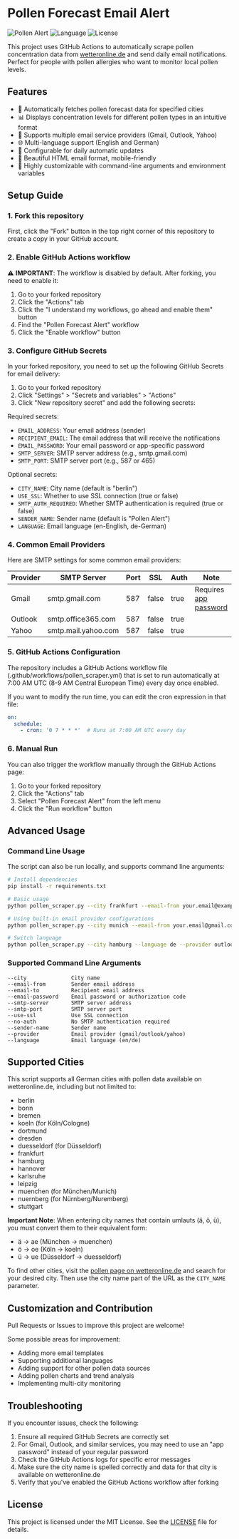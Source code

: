 # Pollen Forecast Email Alert

![Pollen Alert](https://img.shields.io/badge/Pollen-Alert-green)
![Language](https://img.shields.io/badge/Language-Python-blue)
![License](https://img.shields.io/badge/License-MIT-orange)

This project uses GitHub Actions to automatically scrape pollen concentration data from [wetteronline.de](https://www.wetteronline.de/pollen/) and send daily email notifications. Perfect for people with pollen allergies who want to monitor local pollen levels.

## Features

- 🌱 Automatically fetches pollen forecast data for specified cities
- 📊 Displays concentration levels for different pollen types in an intuitive format
- 📧 Supports multiple email service providers (Gmail, Outlook, Yahoo)
- 🌐 Multi-language support (English and German)
- 🔄 Configurable for daily automatic updates
- 📱 Beautiful HTML email format, mobile-friendly
- 🔧 Highly customizable with command-line arguments and environment variables

## Setup Guide

### 1. Fork this repository

First, click the "Fork" button in the top right corner of this repository to create a copy in your GitHub account.

### 2. Enable GitHub Actions workflow

⚠️ **IMPORTANT**: The workflow is disabled by default. After forking, you need to enable it:

1. Go to your forked repository
2. Click the "Actions" tab
3. Click the "I understand my workflows, go ahead and enable them" button
4. Find the "Pollen Forecast Alert" workflow
5. Click the "Enable workflow" button

### 3. Configure GitHub Secrets

In your forked repository, you need to set up the following GitHub Secrets for email delivery:

1. Go to your forked repository
2. Click "Settings" > "Secrets and variables" > "Actions"
3. Click "New repository secret" and add the following secrets:

Required secrets:
- `EMAIL_ADDRESS`: Your email address (sender)
- `RECIPIENT_EMAIL`: The email address that will receive the notifications
- `EMAIL_PASSWORD`: Your email password or app-specific password
- `SMTP_SERVER`: SMTP server address (e.g., smtp.gmail.com)
- `SMTP_PORT`: SMTP server port (e.g., 587 or 465)

Optional secrets:
- `CITY_NAME`: City name (default is "berlin")
- `USE_SSL`: Whether to use SSL connection (true or false)
- `SMTP_AUTH_REQUIRED`: Whether SMTP authentication is required (true or false)
- `SENDER_NAME`: Sender name (default is "Pollen Alert")
- `LANGUAGE`: Email language (en-English, de-German)

### 4. Common Email Providers

Here are SMTP settings for some common email providers:

| Provider | SMTP Server | Port | SSL | Auth | Note |
|----------|-------------|------|-----|------|------|
| Gmail | smtp.gmail.com | 587 | false | true | Requires [app password](https://support.google.com/accounts/answer/185833) |
| Outlook | smtp.office365.com | 587 | false | true | |
| Yahoo | smtp.mail.yahoo.com | 587 | false | true | |

### 5. GitHub Actions Configuration

The repository includes a GitHub Actions workflow file (.github/workflows/pollen_scraper.yml) that is set to run automatically at 7:00 AM UTC (8-9 AM Central European Time) every day once enabled.

If you want to modify the run time, you can edit the cron expression in that file:

```yaml
on:
  schedule:
    - cron: '0 7 * * *'  # Runs at 7:00 AM UTC every day
```

### 6. Manual Run

You can also trigger the workflow manually through the GitHub Actions page:

1. Go to your forked repository
2. Click the "Actions" tab
3. Select "Pollen Forecast Alert" from the left menu
4. Click the "Run workflow" button

## Advanced Usage

### Command Line Usage

The script can also be run locally, and supports command line arguments:

```bash
# Install dependencies
pip install -r requirements.txt

# Basic usage
python pollen_scraper.py --city frankfurt --email-from your.email@example.com --email-to recipient@example.com --email-password yourpassword --smtp-server smtp.example.com --smtp-port 587

# Using built-in email provider configurations
python pollen_scraper.py --city munich --email-from your.email@gmail.com --email-to recipient@example.com --email-password yourpassword --provider gmail

# Switch language
python pollen_scraper.py --city hamburg --language de --provider outlook
```

### Supported Command Line Arguments

```
--city              City name
--email-from        Sender email address
--email-to          Recipient email address
--email-password    Email password or authorization code
--smtp-server       SMTP server address
--smtp-port         SMTP server port
--use-ssl           Use SSL connection
--no-auth           No SMTP authentication required
--sender-name       Sender name
--provider          Email provider (gmail/outlook/yahoo)
--language          Email language (en/de)
```

## Supported Cities

This script supports all German cities with pollen data available on wetteronline.de, including but not limited to:

- berlin
- bonn
- bremen
- koeln (for Köln/Cologne)
- dortmund
- dresden
- duesseldorf (for Düsseldorf)
- frankfurt
- hamburg
- hannover
- karlsruhe
- leipzig
- muenchen (for München/Munich)
- nuernberg (for Nürnberg/Nuremberg)
- stuttgart

**Important Note**: When entering city names that contain umlauts (ä, ö, ü), you must convert them to their equivalent form:
- ä → ae (München → muenchen)
- ö → oe (Köln → koeln)
- ü → ue (Düsseldorf → duesseldorf)

To find other cities, visit the [pollen page on wetteronline.de](https://www.wetteronline.de/pollen/) and search for your desired city. Then use the city name part of the URL as the `CITY_NAME` parameter.

## Customization and Contribution

Pull Requests or Issues to improve this project are welcome!

Some possible areas for improvement:
- Adding more email templates
- Supporting additional languages
- Adding support for other pollen data sources
- Adding pollen charts and trend analysis
- Implementing multi-city monitoring

## Troubleshooting

If you encounter issues, check the following:

1. Ensure all required GitHub Secrets are correctly set
2. For Gmail, Outlook, and similar services, you may need to use an "app password" instead of your regular password
3. Check the GitHub Actions logs for specific error messages
4. Make sure the city name is spelled correctly and data for that city is available on wetteronline.de
5. Verify that you've enabled the GitHub Actions workflow after forking

## License

This project is licensed under the MIT License. See the [LICENSE](LICENSE) file for details.

